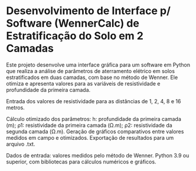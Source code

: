 # Desenvolvimento de Interface p/ Software (WennerCalc) de Estratificação do Solo em 2 Camadas

Este projeto desenvolve uma interface gráfica para um software em Python que realiza a análise de parâmetros de aterramento elétrico em solos estratificados em duas camadas, com base no método de Wenner. Ele otimiza e apresenta valores para as variáveis de resistividade e profundidade da primeira camada.

Entrada dos valores de resistividade para as distâncias de 1, 2, 4, 8 e 16 metros.

Cálculo otimizado dos parâmetros:
h: profundidade da primeira camada (m);
ρ1: resistividade da primeira camada (Ω.m);
ρ2: resistividade da segunda camada (Ω.m).
Geração de gráficos comparativos entre valores medidos em campo e otimizados.
Exportação de resultados para um arquivo .txt.

Dados de entrada: valores medidos pelo método de Wenner.
Python 3.9 ou superior, com bibliotecas para cálculos numéricos e gráficos.

